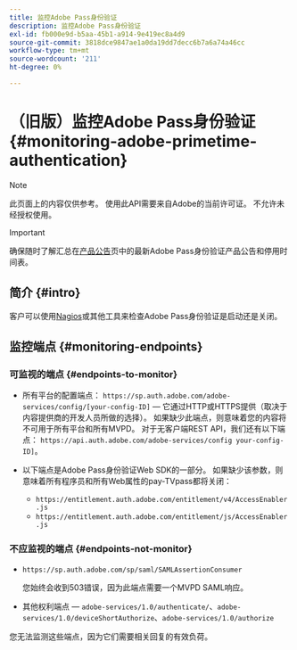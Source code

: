 ```yaml
---
title: 监控Adobe Pass身份验证
description: 监控Adobe Pass身份验证
exl-id: fb000e9d-b5aa-45b1-a914-9e419ec8a4d9
source-git-commit: 3818dce9847ae1a0da19dd7decc6b7a6a74a46cc
workflow-type: tm+mt
source-wordcount: '211'
ht-degree: 0%

---
```


# （旧版）监控Adobe Pass身份验证 {#monitoring-adobe-primetime-authentication}

>[!NOTE]
>
>此页面上的内容仅供参考。 使用此API需要来自Adobe的当前许可证。 不允许未经授权使用。

>[!IMPORTANT]
>
> 确保随时了解汇总在[产品公告](/help/authentication/product-announcements.md)页中的最新Adobe Pass身份验证产品公告和停用时间表。

## 简介 {#intro}

客户可以使用[Nagios](http://www.nagios.org)或其他工具来检查Adobe Pass身份验证是启动还是关闭。

## 监控端点 {#monitoring-endpoints}

### 可监视的端点 {#endpoints-to-monitor}

* 所有平台的配置端点： `https://sp.auth.adobe.com/adobe-services/config/[your-config-ID]` — 它通过HTTP或HTTPS提供（取决于内容提供商的开发人员所做的选择）。 如果缺少此端点，则意味着您的内容将不可用于所有平台和所有MVPD。 对于无客户端REST API，我们还有以下端点： `https://api.auth.adobe.com/adobe-services/config your-config-ID]`。

* 以下端点是Adobe Pass身份验证Web SDK的一部分。  如果缺少该参数，则意味着所有程序员和所有Web属性的pay-TVpass都将关闭：

   * `https://entitlement.auth.adobe.com/entitlement/v4/AccessEnabler.js`
   * `https://entitlement.auth.adobe.com/entitlement/js/AccessEnabler.js`


### 不应监视的端点 {#endpoints-not-monitor}

* `https://sp.auth.adobe.com/sp/saml/SAMLAssertionConsumer`

  您始终会收到503错误，因为此端点需要一个MVPD SAML响应。

* 其他权利端点 — `adobe-services/1.0/authenticate/`、`adobe-services/1.0/deviceShortAuthorize`、`adobe-services/1.0/authorize`

您无法监测这些端点，因为它们需要相关回复的有效负荷。
